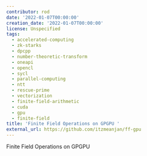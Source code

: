 ```yaml
---
contributor: rod
date: '2022-01-07T00:00:00'
creation_date: '2022-01-07T00:00:00'
license: Unspecified
tags:
  - accelerated-computing
  - zk-starks
  - dpcpp
  - number-theoretic-transform
  - oneapi
  - opencl
  - sycl
  - parallel-computing
  - ntt
  - rescue-prime
  - vectorization
  - finite-field-arithmetic
  - cuda
  - gpu
  - finite-field
title: 'Finite Field Operations on GPGPU '
external_url: https://github.com/itzmeanjan/ff-gpu
---
```


Finite Field Operations on GPGPU
